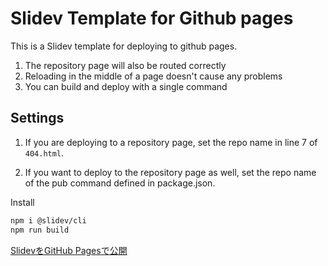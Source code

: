 # Slidev Template for Github pages

This is a Slidev template for deploying to github pages.

1. The repository page will also be routed correctly
2. Reloading in the middle of a page doesn't cause any problems
3. You can build and deploy with a single command

## Settings

1. If you are deploying to a repository page, set the repo name in line 7 of `404.html`.

2. If you want to deploy to the repository page as well, set the repo name of the pub command defined in package.json.

Install
```bash
npm i @slidev/cli
npm run build
```
[SlidevをGitHub Pagesで公開](https://zenn.dev/shu1007/articles/c65dee06b29772)
